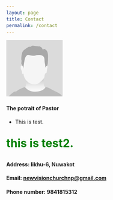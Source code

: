 ```yaml
---
layout: page
title: Contact 
permalink: /contact 
---
```



<style>
 
.green {
    color: green;
    font-weight:700;
    font-size: 30px;
}


</style>

![pastor's potrait](/assets/img/potrait.png)

#### The potrait of Pastor

- This is test.

<div class="green">
    
 this is test2.
    
</div>


#### Address: likhu-6, Nuwakot

#### Email: newvisionchurchnp@gmail.com

#### Phone number: 9841815312
